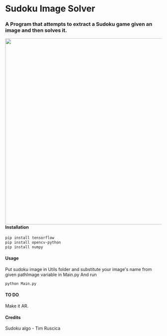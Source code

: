 # Sudoku Image Solver

### A Program that attempts to extract a Sudoku game given an image and then solves it. 

<img align="left" src="https://i.imgur.com/SJKR9gC.png" width="600px"/>

#### Installation

```bash
pip install tensorflow 
pip install opencv-python
pip install numpy

```

#### Usage


Put sudoku image in Utils folder and substitute your image's name from given pathImage variable in Main.py 
And run 
```bash
python Main.py
```


#### TO DO
   Make it AR.

#### Credits
   Sudoku algo - Tim Ruscica

